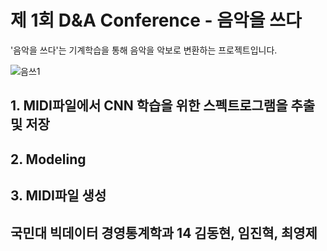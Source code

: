 제 1회 D&amp;A Conference - 음악을 쓰다
======================================


'음악을 쓰다'는 기계학습을 통해 음악을 악보로 변환하는 프로젝트입니다.
    
        
            
            

![음쓰1](https://user-images.githubusercontent.com/48852089/54863255-d15e7e80-4d89-11e9-9f2b-524446c0e034.png)

## 1. MIDI파일에서 CNN 학습을 위한 스펙트로그램을 추출 및 저장

## 2. Modeling

## 3. MIDI파일 생성

## 국민대 빅데이터 경영통계학과 14 김동현, 임진혁, 최영제
